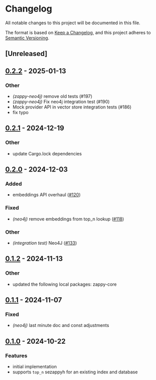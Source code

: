 # Changelog

All notable changes to this project will be documented in this file.

The format is based on [Keep a Changelog](https://keepachangelog.com/en/1.0.0/),
and this project adheres to [Semantic Versioning](https://semver.org/spec/v2.0.0.html).

## [Unreleased]

## [0.2.2](https://github.com/marcellimentore/zappy/compare/zappy-neo4j-v0.2.1...zappy-neo4j-v0.2.2) - 2025-01-13

### Other

- *(zappy-neo4j)* remove old tests (#197)
- *(zappy-neo4j)* Fix neo4j integration test (#190)
- Mock provider API in vector store integration tests (#186)
- fix typo

## [0.2.1](https://github.com/marcellimentore/zappy/compare/zappy-neo4j-v0.2.0...zappy-neo4j-v0.2.1) - 2024-12-19

### Other

- update Cargo.lock dependencies

## [0.2.0](https://github.com/marcellimentore/zappy/compare/zappy-neo4j-v0.1.2...zappy-neo4j-v0.2.0) - 2024-12-03

### Added

- embeddings API overhaul ([#120](https://github.com/marcellimentore/zappy/pull/120))

### Fixed

- *(neo4j)* remove embeddings from top_n lookup ([#118](https://github.com/marcellimentore/zappy/pull/118))

### Other

- *(integration test)* Neo4J ([#133](https://github.com/marcellimentore/zappy/pull/133))

## [0.1.2](https://github.com/marcellimentore/zappy/compare/zappy-neo4j-v0.1.1...zappy-neo4j-v0.1.2) - 2024-11-13

### Other

- updated the following local packages: zappy-core

## [0.1.1](https://github.com/marcellimentore/zappy/compare/zappy-neo4j-v0.1.0...zappy-neo4j-v0.1.1) - 2024-11-07

### Fixed

- *(neo4j)* last minute doc and const adjustments

## [0.1.0](https://github.com/marcellimentore/zappy/compare/zappy-mongodb-v0.0.7...zappy-mongodb-v0.1.0) - 2024-10-22

### Features

- initial implementation
- supports `top_n` sezappyh for an existing index and database
